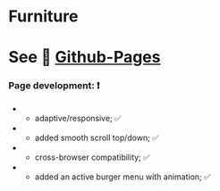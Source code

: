 # Furniture

# See :link: [Github-Pages](https://maksym-rozhko.github.io/Furniture/)
 
### Page development: :heavy_exclamation_mark: 
  * - adaptive/responsive; :white_check_mark:
  * - added smooth scroll top/down; :white_check_mark:
  * - cross-browser compatibility; :white_check_mark:
  * - added an active burger menu with animation; :white_check_mark:

